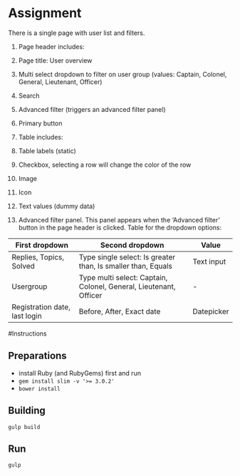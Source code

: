 # Assignment
There is a single page with user list and filters.

1. Page header includes:
  1. Page title: User overview
  2. Multi select dropdown to filter on user group (values: Captain, Colonel, General, Lieutenant, Officer)
  3. Search
  4. Advanced filter (triggers an advanced filter panel) 
  5. Primary button

2. Table includes:
  1. Table labels (static)
  2. Checkbox, selecting a row will change the color of the row 
  3. Image
  4. Icon
  5. Text values (dummy data)

3. Advanced filter panel. This panel appears when the ‘Advanced filter’ button in the page header is clicked. Table for the dropdown options:

|First dropdown|Second dropdown|Value|
|---|---|---|
|Replies, Topics, Solved|Type single select: Is greater than, Is smaller than, Equals|Text input|
|Usergroup|Type multi select: Captain, Colonel, General, Lieutenant, Officer| - |
|Registration date, last login|Before, After, Exact date|Datepicker|

#Instructions
## Preparations
- install Ruby (and RubyGems) first and run
- `gem install slim -v '>= 3.0.2'`
- `bower install`

## Building
`gulp build`

## Run
`gulp`
